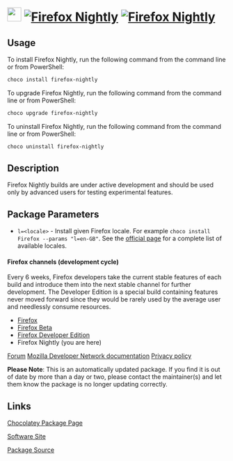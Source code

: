 ﻿# <img src="https://cdn.jsdelivr.net/gh/mkevenaar/chocolatey-packages@8ecd254744fba13d72ef044bb50a01bfec89755b/icons/firefox-nightly.png" width="32" height="32"/> [![Firefox Nightly](https://img.shields.io/chocolatey/v/firefox-nightly.svg?label=Firefox+Nightly)](https://community.chocolatey.org/packages/firefox-nightly) [![Firefox Nightly](https://img.shields.io/chocolatey/dt/firefox-nightly.svg)](https://community.chocolatey.org/packages/firefox-nightly)

## Usage

To install Firefox Nightly, run the following command from the command line or from PowerShell:

```powershell
choco install firefox-nightly
```

To upgrade Firefox Nightly, run the following command from the command line or from PowerShell:

```powershell
choco upgrade firefox-nightly
```

To uninstall Firefox Nightly, run the following command from the command line or from PowerShell:

```powershell
choco uninstall firefox-nightly
```

## Description

Firefox Nightly builds are under active development and should be used only by advanced users for testing experimental features.

## Package Parameters

- `l=<locale>` - Install given Firefox locale. For example `choco install Firefox --params "l=en-GB"`. See the [official page](https://releases.mozilla.org/pub/firefox/releases/latest/README.txt) for a complete list of available locales.

#### Firefox channels (development cycle)

Every 6 weeks, Firefox developers take the current stable features of each build and introduce them into the next stable channel for further development. The Developer Edition is a special build containing features never moved forward since they would be rarely used by the average user and needlessly consume resources.

- [Firefox](https://community.chocolatey.org/packages/firefox)
- [Firefox Beta](https://community.chocolatey.org/packages/firefox-beta)
- [Firefox Developer Edition](https://community.chocolatey.org/packages/firefox-dev)
- Firefox Nightly (you are here)

[Forum](http://forums.mozillazine.org/viewforum.php?f=23)
[Mozilla Developer Network documentation](https://developer.mozilla.org/en-US/docs/mozilla-central)
[Privacy policy](https://www.mozilla.org/en-US/privacy/firefox/)

**Please Note**: This is an automatically updated package. If you find it is
out of date by more than a day or two, please contact the maintainer(s) and
let them know the package is no longer updating correctly.


## Links

[Chocolatey Package Page](https://community.chocolatey.org/packages/firefox-nightly)

[Software Site](https://www.mozilla.org/firefox/nightly/)

[Package Source](https://github.com/mkevenaar/chocolatey-packages/tree/master/automatic/firefox-nightly)

